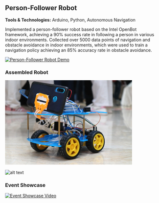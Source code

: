 ## Person-Follower Robot

**Tools & Technologies:** Arduino, Python, Autonomous Navigation

Implemented a person-follower robot based on the Intel OpenBot framework, achieving a 90% success rate in following a person in various indoor environments. Collected over 5000 data points of navigation and obstacle avoidance in indoor environments, which were used to train a navigation policy achieving an 85% accuracy rate in obstacle avoidance.

[![Person-Follower Robot Demo](https://img.youtube.com/vi/YOUR_VIDEO_ID_HERE/0.jpg)](https://www.youtube.com/watch?v=YOUR_VIDEO_ID_HERE)

### Assembled Robot

![alt text](https://github.com/AbdelrahmanAbdelgwad/openbot-implementation/blob/main/media/Picture1.png)

![alt text](https://github.com/AbdelrahmanAbdelgwad/openbot-implementation/blob/main/media/Picture2.png)

### Event Showcase

[![Event Showcase Video](https://img.youtube.com/vi/YOUR_EVENT_VIDEO_ID_HERE/0.jpg)](https://www.youtube.com/watch?v=YOUR_EVENT_VIDEO_ID_HERE)
